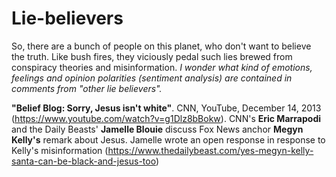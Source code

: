 # Lie-believers
So, there are a bunch of people on this planet, who don't want to believe the truth. Like bush fires, they viciously pedal such lies brewed from conspiracy theories and misinformation. _I wonder what kind of emotions, feelings and opinion polarities (sentiment analysis) are contained in comments from "other lie believers"._

__"Belief Blog: Sorry, Jesus isn't white"__. CNN, YouTube, December 14, 2013 (https://www.youtube.com/watch?v=g1Dlz8bBokw). CNN's __Eric Marrapodi__ and the Daily Beasts' __Jamelle Blouie__ discuss Fox News anchor __Megyn Kelly's__ remark about Jesus. Jamelle wrote an open response in response to Kelly's misinformation (https://www.thedailybeast.com/yes-megyn-kelly-santa-can-be-black-and-jesus-too)   
